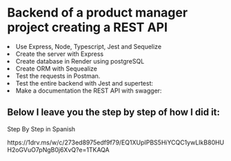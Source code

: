 <h1>Backend of a product manager project creating a REST API</h1>
<li>Use Express, Node, Typescript, Jest and Sequelize</li>
<li>Create the server with Express</li> 
<li>Create database in Render using postgreSQL</li> 
<li>Create ORM with Sequealize</li> 
<li>Test the requests in Postman.</li>
<li>Test the entire backend with Jest and supertest:</li>
<li>Make a documentation the REST API with swagger:</li>
<h2>Below I leave you the step by step of how I did it:</h2>
<p>Step By Step in Spanish</p>
https://1drv.ms/w/c/273ed8975edf9f79/EQ1XUpIPBS5HiYCQC1ywLIkB80HUH2oGVuO7pNgB0j6XvQ?e=1TKAQA
